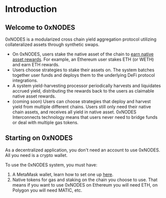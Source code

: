 # Introduction

## Welcome to 0xNODES

0xNODES is a modularized cross chain yield aggregation protocol utilizing collateralized assets through synthetic swaps.

* On 0xNODES, users stake the native asset of the chain to [earn native asset rewards](getting-started/earning-rewards.md). For example, an Ethereum user stakes ETH (or WETH) and earn ETH rewards.
* Users choose strategies to stake their assets on. The system batches together user funds and deploys them to the underlying DeFi protocol integrations.
* A system yield-harvesting processor periodically harvests and liquidates accrued yield, distributing the rewards back to the users as claimable native asset rewards.
* (coming soon) Users can choose strategies that deploy and harvest yield from multiple different chains. Users still only need their native chain assets, and receives all yield in native asset. 0xNODES Interconnects technology means that users never need to bridge funds or deal with multiple gas tokens.

## Starting on 0xNODES

As a decentralized application, you don't need an account to use 0xNODES. All you need is a crypto wallet.&#x20;

To use the 0xNODES system, you must have:

1. A MetaMask wallet, learn how to set one up [here](getting-started/wallet.md).
2. Native tokens for gas and staking on the chain you choose to use. That means if you want to use 0xNODES on Ethereum you will need ETH, on Polygon you will need MATIC, etc.
